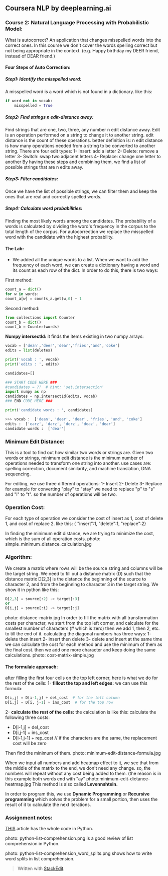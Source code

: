 

## Coursera NLP by deeplearning.ai

### Course 2: Natural Language Processing with Probabilistic Model:

What is autocorrect? An application that changes misspelled words into the correct ones. In this course we don't cover the words spelling correct but not being appropriate in the context. (e.g. Happy birthday my DEER friend, instead of DEAR friend.)

#### Four Steps of Auto Correction:
##### Step1: Identify the misspelled word: 
A misspelled word is a word which is not found in a dictionary. like this:
```python
if word not in vocab:
	misspelled = True
```
##### Step2: Find strings n edit-distance away: 
Find strings that are one, two, three, any number n edit distance away. Edit is an operation performed on a string to change it to another string. edit distance is the count of these operations. better definition is: n edit distance is how many operations needed from a string to be converted to another string. There are four edit types:
1- Insert: add a letter
2- Delete: remove a letter
3- Switch: swap two adjacent letters
4- Replace: change one letter to another
By having these steps and combining them, we find a list of possible strings that are n edits away.
##### Step3: Filter candidates:
Once we have the list of possible strings, we can filter them and keep the ones that are real and correctly spelled words.

##### Step4: Calculate word probabilities:
Finding the most likely words among the candidates. The probability of a words is calculated by dividing the word's frequency in the corpus to the total length of the corpus. For autocorrection we replace the misspelled word with the candidate with the highest probability.

#### The Lab:
- We added all the unique words to a list. When we want to add the frequency of each word, we can create a dictionary having a word and its count as each row of the dict. In order to do this, there is two ways:

First method:
```python
count_a = dict()
for w in words:
count_a[w] = counts_a.get(w,0) + 1
```
Second method:
```python
from collections import Counter
count_b = dict()
count_b = Counter(words)
```
**Numpy intersectld:** it finds the items existing in two numpy arrays:
```python
vocab = ['dean','deer','dear','fries','and','coke']
edits = list(deletes)

print('vocab : ', vocab)
print('edits : ', edits)

candidates=[]

### START CODE HERE ###
#candidates = ??  # hint: 'set.intersection'
import numpy as np
candidates = np.intersect1d(edits, vocab)
### END CODE HERE ###

print('candidate words : ', candidates)

>>> vocab :  ['dean', 'deer', 'dear', 'fries', 'and', 'coke']
edits :  ['earz', 'darz', 'derz', 'deaz', 'dear']
candidate words :  ['dear']
```

### Minimum Edit Distance:
This is a tool to find out how similar two words or strings are. Given two words or strings, minimum edit distance is the minimum number of operations needed to transform one string into another. use cases are: spelling correction, document similarity, and machine translation, DNA sequencing. 

For editing, we use three different operations:
1- Insert
2- Delete
3- Replace
for example for converting "play" to "stay" we need to replace "p" to "s" and "l" to "t". so the number of operations will be two. 
### Operation Cost:
For each type of operation we consider the cost of insert as 1, cost of delete 1, and cost of replace 2. like this:
{ "insert":1, "delete":1, "replace":2}

In finding the minimum edit distance, we are trying to minimize the cost, which is the sum of all operation costs.
photo: simple_minimum_distance_calculation.jpg

### Algorithm:
We create a matrix where rows will be the source string and columns will be the target string.
We need to fill out a distance matrix (D) such that the distance matrix D[2,3] is the distance the beginning of the source to character 2, and from the beginning to character 3 in the target string.  We show it in python like this:
```python
D[2,3] = source[:2] -> target[:3]
or
D[i,j] = source[:i] -> target[:j]
```
photo: distance-matrix.jpg
In order to fill the matrix with all transformation costs per character, we start from the top left corner, and calculate for the smallest number of characters (# which is zero) then we add 1, then 2, etc. to till the end of it. calculating the diagonal numbers has three ways:
1- delete then insert
2- insert then delete
3- delete and insert at the same time
we can calculate the cost for each method and use the minimum of them as the final cost. then we add one more character and keep doing the same calculations. photo: cost-matrix-simple.jpg

#### The formulaic approach:
after filling the first four cells on the top left corner, here is what we do for the rest of the cells:
1- **fillout the top and left edges:** we can use this formula:
```python
D[i,j] = D[i-1,j] + del_cost  # for the left column
D[i,j] = D[i, j-1] + ins_cost  # for the top row 
```
2- **calculate the rest of the cells:** the calculation is like this:
calculate the following three costs:

- D[i-1,j] + del_cost
- D[i,j-1] + ins_cost
- D[i-1,j-1] + rep_cost  // if the characters are the same, the replacement cost will be zero

Then find the minimum of them.
photo: minimum-edit-distance-formula.jpg

When we input all numbers and add heatmap effect to it, we see that from the middle of the matrix to the end, we don't need any change. so, the numbers will repeat without any cost being added to them. (the reason is in this example both words end with "ay"
photo:minimum-edit-dictance-heatmap.jpg
This method is also called **Levennshtein.**

In order to program this, we use **Dynamic Programming** or **Recursive programming** which solves the problem for a small portion, then uses the result of it to calculate the next iterations.

### Assignment notes:
[THIS](https://norvig.com/spell-correct.html](https://norvig.com/spell-correct.html)) article has the whole code in Python.

photo: python-list-comprehension.png is a good review of list comprehension in Python.

photo: python-list-comprehension_word_splits.png shows how to write word splits in list comprehension.




> Written with [StackEdit](https://stackedit.io/).